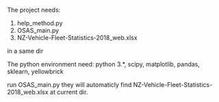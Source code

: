 The project needs:
1. help_method.py
2. OSAS_main.py
3. NZ-Vehicle-Fleet-Statistics-2018_web.xlsx

in a same dir

The python environment need:
python 3.*, scipy, matplotlib, pandas, sklearn, yellowbrick

run OSAS_main.py they will automaticly find NZ-Vehicle-Fleet-Statistics-2018_web.xlsx at current dir.
